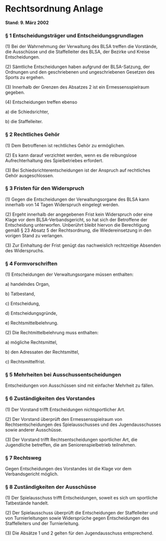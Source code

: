 # Rechtsordnung Anlage

**Stand: 9. März 2002**

### § 1 Entscheidungsträger und Entscheidungsgrundlagen

(1) Bei der Wahrnehmung der Verwaltung des BLSA treffen die Vorstände, die Ausschüsse und die Staffelleiter des BLSA, der Bezirke und Kreise Entscheidungen.

(2) Sämtliche Entscheidungen haben aufgrund der BLSA-Satzung, der Ordnungen und den geschriebenen und ungeschriebenen Gesetzen des Sports zu ergehen.

(3) Innerhalb der Grenzen des Absatzes 2 ist ein Ermessensspielraum gegeben.

(4) Entscheidungen treffen ebenso

a) die Schiedsrichter,

b) die Staffelleiter.

### § 2 Rechtliches Gehör

(1) Dem Betroffenen ist rechtliches Gehör zu ermöglichen.

(2) Es kann darauf verzichtet werden, wenn es die reibungslose Aufrechterhaltung des Spielbetriebes erfordert.

(3) Bei Schiedsrichterentscheidungen ist der Anspruch auf rechtliches Gehör ausgeschlossen.

### § 3 Fristen für den Widerspruch

(1) Gegen die Entscheidungen der Verwaltungsorgane des BLSA kann innerhalb von 14 Tagen Widerspruch eingelegt werden.

(2) Ergeht innerhalb der angegebenen Frist kein Widerspruch oder eine Klage vor dem BLSA-Verbandsgericht, so hat sich der Betroffene der Entscheidung unterworfen. Unberührt bleibt hiervon die Berechtigung gemäß § 23 Absatz 5 der Rechtsordnung, die Wiedereinsetzung in den vorigen Stand zu verlangen.

(3) Zur Einhaltung der Frist genügt das nachweislich rechtzeitige Absenden des Widerspruchs.

### § 4 Formvorschriften

(1) Entscheidungen der Verwaltungsorgane müssen enthalten:

a) handelndes Organ,

b) Tatbestand,

c) Entscheidung,

d) Entscheidungsgründe,

e) Rechtsmittelbelehrung.

(2) Die Rechtmittelbelehrung muss enthalten:

a) mögliche Rechtsmittel,

b) den Adressaten der Rechtsmittel,

c) Rechtsmittelfrist.

### § 5 Mehrheiten bei Ausschussentscheidungen

Entscheidungen von Ausschüssen sind mit einfacher Mehrheit zu fällen.

### § 6 Zuständigkeiten des Vorstandes

(1) Der Vorstand trifft Entscheidungen nichtsportlicher Art.

(2) Der Vorstand überprüft den Ermessensspielraum von Rechtsentscheidungen des Spielausschusses und des Jugendausschusses sowie anderer Ausschüsse.

(3) Der Vorstand trifft Rechtsentscheidungen sportlicher Art, die Jugendliche betreffen, die am Seniorenspielbetrieb teilnehmen.

### § 7 Rechtsweg

Gegen Entscheidungen des Vorstandes ist die Klage vor dem Verbandsgericht möglich.

### § 8 Zuständigkeiten der Ausschüsse

(1) Der Spielausschuss trifft Entscheidungen, soweit es sich um sportliche Tatbestände handelt.

(2) Der Spielausschuss überprüft die Entscheidungen der Staffelleiter und von Turnierleitungen sowie Widersprüche gegen Entscheidungen des Staffelleiters und der Turnierleitung.

(3) Die Absätze 1 und 2 gelten für den Jugendausschuss entsprechend.

